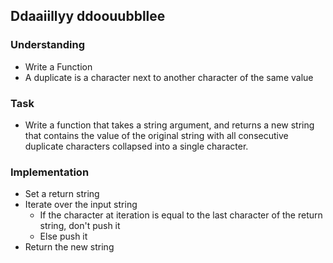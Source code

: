 ## Ddaaiillyy ddoouubbllee

### Understanding
- Write a Function
- A duplicate is a character next to another character of the same value

### Task
- Write a function that takes a string argument, and returns a new string that contains the value of the original string with all consecutive duplicate characters collapsed into a single character.

### Implementation
- Set a return string
- Iterate over the input string
  + If the character at iteration is equal to the last character of the return string, don't push it
  + Else push it
- Return the new string